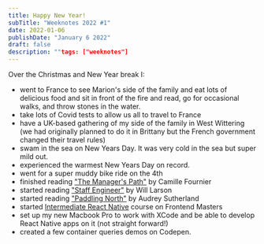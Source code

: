 ```yaml
---
title: Happy New Year!
subTitle: "Weeknotes 2022 #1"
date: 2022-01-06
publishDate: "January 6 2022"
draft: false
description: ""tags: ["weeknotes"]
---
```


Over the Christmas and New Year break I:

- went to France to see Marion's side of the family and eat lots of delicious food and sit in front of the fire and read, go for occasional walks, and throw stones in the water.
- take lots of Covid tests to allow us all to travel to France
- have a UK-based gathering of my side of the family in West Wittering (we had originally planned to do it in Brittany but the French government changed their travel rules)
- swam in the sea on New Years Day. It was very cold in the sea but super mild out.
- experienced the warmest New Years Day on record.
- went for a super muddy bike ride on the 4th
- finished reading ["The Manager's Path"](https://www.amazon.co.uk/Manager%60s-Path-Camille-Fournier/dp/1491973897) by Camille Fournier
- started reading ["Staff Engineer"](https://www.amazon.co.uk/Staff-Engineer-Leadership-beyond-management/dp/1736417916/) by Will Larson
- started reading ["Paddling North"](https://www.amazon.co.uk/gp/product/B00GCDYVKO/ref=dbs_a_def_rwt_bibl_vppi_i0) by Audrey Sutherland
- started [Intermediate React Native](https://frontendmasters.com/courses/intermediate-react-native/) course on Frontend Masters
- set up my new Macbook Pro to work with XCode and be able to develop React Native apps on it (not straight forward!)
- created a few container queries demos on Codepen.
